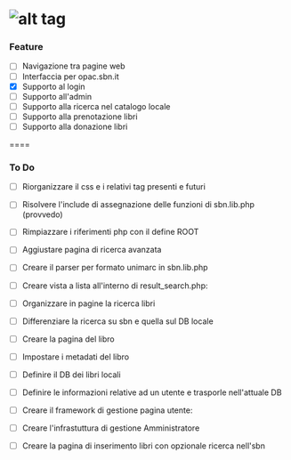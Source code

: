 ![alt tag](https://raw.github.com/retsef/CoLi/master/resources/images/CoLi_humming.png)
====
### Feature

- [ ] Navigazione tra pagine web
- [ ] Interfaccia per opac.sbn.it
- [x] Supporto al login
- [ ] Supporto all'admin
- [ ] Supporto alla ricerca nel catalogo locale
- [ ] Supporto alla prenotazione libri
- [ ] Supporto alla donazione libri

====
### To Do

- [ ] Riorganizzare il css e i relativi tag presenti e futuri
- [ ] Risolvere l'include di assegnazione delle funzioni di sbn.lib.php (provvedo)
- [ ] Rimpiazzare i riferimenti php con il define ROOT

- [ ] Aggiustare pagina di ricerca avanzata
- [ ] Creare il parser per formato unimarc in sbn.lib.php
- [ ] Creare vista a lista all'interno di result_search.php:
 - [ ] Organizzare in pagine la ricerca libri
 - [ ] Differenziare la ricerca su sbn e quella sul DB locale
 - [ ] Creare la pagina del libro
 - [ ] Impostare i metadati del libro
- [ ] Definire il DB dei libri locali
- [ ] Definire le informazioni relative ad un utente e trasporle nell'attuale DB
- [ ] Creare il framework di gestione pagina utente:
 - [ ] Creare l'infrastuttura di gestione Amministratore
 - [ ] Creare la pagina di inserimento libri con opzionale ricerca nell'sbn

